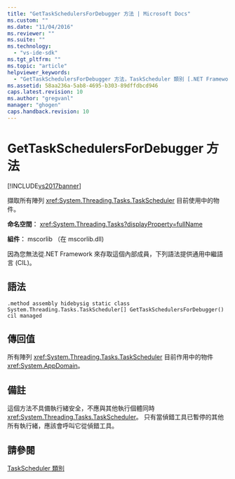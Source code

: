 ```yaml
---
title: "GetTaskSchedulersForDebugger 方法 | Microsoft Docs"
ms.custom: ""
ms.date: "11/04/2016"
ms.reviewer: ""
ms.suite: ""
ms.technology: 
  - "vs-ide-sdk"
ms.tgt_pltfrm: ""
ms.topic: "article"
helpviewer_keywords: 
  - "GetTaskSchedulersForDebugger 方法，TaskScheduler 類別 [.NET Framework 偵錯引擎]"
ms.assetid: 58aa236a-5ab8-4695-b303-89dffdbcd946
caps.latest.revision: 10
ms.author: "gregvanl"
manager: "ghogen"
caps.handback.revision: 10
---
```

# GetTaskSchedulersForDebugger 方法
[!INCLUDE[vs2017banner](../../code-quality/includes/vs2017banner.md)]

擷取所有陣列 <xref:System.Threading.Tasks.TaskScheduler> 目前使用中的物件。  
  
 **命名空間︰** <xref:System.Threading.Tasks?displayProperty=fullName>  
  
 **組件︰** mscorlib （在 mscorlib.dll\)  
  
 因為您無法從.NET Framework 來存取這個內部成員，下列語法提供通用中繼語言 \(CIL\)。  
  
## 語法  
  
```  
.method assembly hidebysig static class System.Threading.Tasks.TaskScheduler[] GetTaskSchedulersForDebugger() cil managed  
```  
  
## 傳回值  
 所有陣列 <xref:System.Threading.Tasks.TaskScheduler> 目前作用中的物件 <xref:System.AppDomain>。  
  
## 備註  
 這個方法不具備執行緒安全，不應與其他執行個體同時 <xref:System.Threading.Tasks.TaskScheduler>。 只有當偵錯工具已暫停的其他所有執行緒，應該會呼叫它從偵錯工具。  
  
## 請參閱  
 [TaskScheduler 類別](../../extensibility/debugger/taskscheduler-class-internal-members.md)